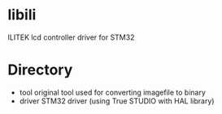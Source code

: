 # libili
ILITEK lcd controller driver for STM32

# Directory
- tool
  original tool used for converting imagefile to binary
- driver
  STM32 driver (using True STUDIO with HAL library)
  
